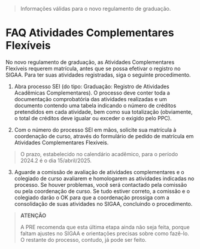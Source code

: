 > Informações válidas para o novo regulamento de graduação.

# FAQ Atividades Complementares Flexíveis

No novo regulamento de graduação, as Atividades Complementares
Flexíveis requerem matrícula, antes que se possa efetivar o
registro no SIGAA. Para ter suas atividades registradas, siga o
seguinte procedimento.


1. Abra processo SEI (do tipo: Graduação: Registro de Atividades
Acadêmicas Complementares). O processo deve conter toda a
documentação comprobatória das atividades realizadas e um
documento contendo uma tabela indicando o número de créditos
pretendidos em cada atividade, bem como sua totalização
(obviamente, o total de créditos deve igualar ou exceder o
exigido pelo PPC).

2. Com o número do processo SEI em mãos, solicite sua matrícula à
coordenação de curso, através do formulário de pedido de
matrícula em Atividades Complementares Flexíveis.

> O prazo, estabelecido no calendário acadêmico, para o período
> 2024.2 é o dia 15/abril/2025.

3. Aguarde a comissão de avaliação de atividades complementares e
o colegiado de curso avaliarem e homologarem as atividades indicadas no
processo. Se houver problemas, você será contactado pela comissão
ou pela coordenação de curso. Se tudo estiver correto, a comissão
e o colegiado darão o OK para que a coordenação prossiga com a
consolidação de suas atividades no SIGAA, concluindo o
procedimento.

> **ATENÇÃO**
>
> A PRE recomenda que esta última etapa ainda não seja feita,
> porque faltam ajustes no SIGAA e orientações precisas sobre
> como fazê-lo. O restante do processo, contudo, já pode ser
> feito.
